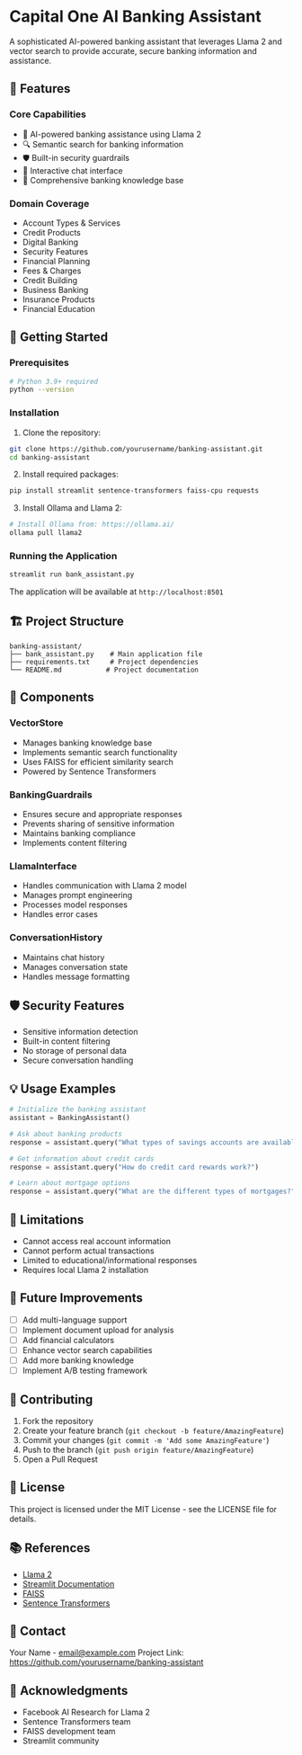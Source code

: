# Capital One AI Banking Assistant

A sophisticated AI-powered banking assistant that leverages Llama 2 and vector search to provide accurate, secure banking information and assistance.

## 🌟 Features

### Core Capabilities
- 🤖 AI-powered banking assistance using Llama 2
- 🔍 Semantic search for banking information
- 🛡️ Built-in security guardrails
- 💬 Interactive chat interface
- 🏦 Comprehensive banking knowledge base

### Domain Coverage
- Account Types & Services
- Credit Products
- Digital Banking
- Security Features
- Financial Planning
- Fees & Charges
- Credit Building
- Business Banking
- Insurance Products
- Financial Education

## 🚀 Getting Started

### Prerequisites

```bash
# Python 3.9+ required
python --version
```

### Installation

1. Clone the repository:
```bash
git clone https://github.com/yourusername/banking-assistant.git
cd banking-assistant
```

2. Install required packages:
```bash
pip install streamlit sentence-transformers faiss-cpu requests
```

3. Install Ollama and Llama 2:
```bash
# Install Ollama from: https://ollama.ai/
ollama pull llama2
```

### Running the Application

```bash
streamlit run bank_assistant.py
```

The application will be available at `http://localhost:8501`

## 🏗️ Project Structure

```
banking-assistant/
├── bank_assistant.py    # Main application file
├── requirements.txt     # Project dependencies
└── README.md           # Project documentation
```

## 🔧 Components

### VectorStore
- Manages banking knowledge base
- Implements semantic search functionality
- Uses FAISS for efficient similarity search
- Powered by Sentence Transformers

### BankingGuardrails
- Ensures secure and appropriate responses
- Prevents sharing of sensitive information
- Maintains banking compliance
- Implements content filtering

### LlamaInterface
- Handles communication with Llama 2 model
- Manages prompt engineering
- Processes model responses
- Handles error cases

### ConversationHistory
- Maintains chat history
- Manages conversation state
- Handles message formatting

## 🛡️ Security Features

- Sensitive information detection
- Built-in content filtering
- No storage of personal data
- Secure conversation handling

## 💡 Usage Examples

```python
# Initialize the banking assistant
assistant = BankingAssistant()

# Ask about banking products
response = assistant.query("What types of savings accounts are available?")

# Get information about credit cards
response = assistant.query("How do credit card rewards work?")

# Learn about mortgage options
response = assistant.query("What are the different types of mortgages?")
```

## 🚫 Limitations

- Cannot access real account information
- Cannot perform actual transactions
- Limited to educational/informational responses
- Requires local Llama 2 installation

## 🔄 Future Improvements

- [ ] Add multi-language support
- [ ] Implement document upload for analysis
- [ ] Add financial calculators
- [ ] Enhance vector search capabilities
- [ ] Add more banking knowledge
- [ ] Implement A/B testing framework

## 🤝 Contributing

1. Fork the repository
2. Create your feature branch (`git checkout -b feature/AmazingFeature`)
3. Commit your changes (`git commit -m 'Add some AmazingFeature'`)
4. Push to the branch (`git push origin feature/AmazingFeature`)
5. Open a Pull Request

## 📝 License

This project is licensed under the MIT License - see the LICENSE file for details.

## 📚 References

- [Llama 2](https://github.com/facebookresearch/llama)
- [Streamlit Documentation](https://docs.streamlit.io/)
- [FAISS](https://github.com/facebookresearch/faiss)
- [Sentence Transformers](https://www.sbert.net/)

## 📧 Contact

Your Name - email@example.com
Project Link: https://github.com/yourusername/banking-assistant

## 🙏 Acknowledgments

- Facebook AI Research for Llama 2
- Sentence Transformers team
- FAISS development team
- Streamlit community
